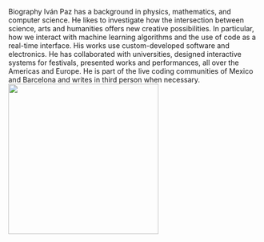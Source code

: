 Biography
Iván Paz has a background in physics, mathematics, and computer science. He likes to investigate how the intersection between science, arts and humanities offers new creative possibilities. In particular, how we interact with machine learning algorithms and the use of code as a real-time interface. His works use custom-developed software and electronics. He has collaborated with universities, designed interactive systems for festivals, presented works and performances, all over the Americas and Europe. He is part of the live coding communities of Mexico and Barcelona and writes in third person when necessary.
<img src="ivan.jpg" width="300">

